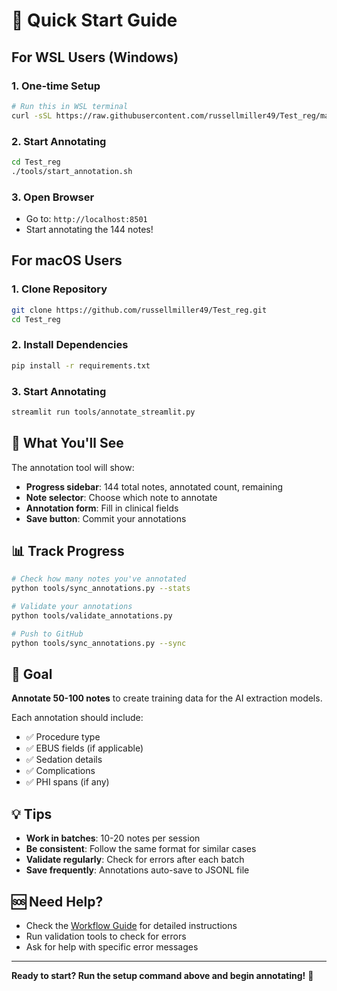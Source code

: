 # 🚀 Quick Start Guide

## For WSL Users (Windows)

### 1. One-time Setup
```bash
# Run this in WSL terminal
curl -sSL https://raw.githubusercontent.com/russellmiller49/Test_reg/main/tools/setup_wsl.sh | bash
```

### 2. Start Annotating
```bash
cd Test_reg
./tools/start_annotation.sh
```

### 3. Open Browser
- Go to: `http://localhost:8501`
- Start annotating the 144 notes!

## For macOS Users

### 1. Clone Repository
```bash
git clone https://github.com/russellmiller49/Test_reg.git
cd Test_reg
```

### 2. Install Dependencies
```bash
pip install -r requirements.txt
```

### 3. Start Annotating
```bash
streamlit run tools/annotate_streamlit.py
```

## 🎯 What You'll See

The annotation tool will show:
- **Progress sidebar**: 144 total notes, annotated count, remaining
- **Note selector**: Choose which note to annotate
- **Annotation form**: Fill in clinical fields
- **Save button**: Commit your annotations

## 📊 Track Progress

```bash
# Check how many notes you've annotated
python tools/sync_annotations.py --stats

# Validate your annotations
python tools/validate_annotations.py

# Push to GitHub
python tools/sync_annotations.py --sync
```

## 🎯 Goal

**Annotate 50-100 notes** to create training data for the AI extraction models.

Each annotation should include:
- ✅ Procedure type
- ✅ EBUS fields (if applicable)
- ✅ Sedation details
- ✅ Complications
- ✅ PHI spans (if any)

## 💡 Tips

- **Work in batches**: 10-20 notes per session
- **Be consistent**: Follow the same format for similar cases
- **Validate regularly**: Check for errors after each batch
- **Save frequently**: Annotations auto-save to JSONL file

## 🆘 Need Help?

- Check the [Workflow Guide](workflow_guide.md) for detailed instructions
- Run validation tools to check for errors
- Ask for help with specific error messages

---

**Ready to start? Run the setup command above and begin annotating!** 🎉
